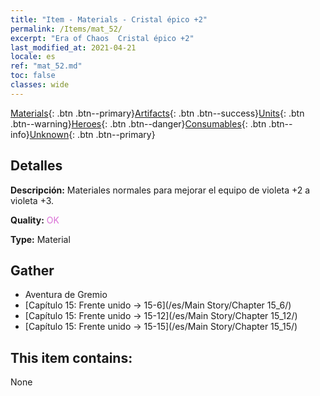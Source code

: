 ```yaml
---
title: "Item - Materials - Cristal épico +2"
permalink: /Items/mat_52/
excerpt: "Era of Chaos  Cristal épico +2"
last_modified_at: 2021-04-21
locale: es
ref: "mat_52.md"
toc: false
classes: wide
---
```

 [Materials](/es/Items/){: .btn .btn--primary}[Artifacts](/es/Items/Artifacts/){: .btn .btn--success}[Units](/es/Items/Units/){: .btn .btn--warning}[Heroes](/es/Items/Heroes/){: .btn .btn--danger}[Consumables](/es/Items/Consumables/){: .btn .btn--info}[Unknown](/es/Items/Unknown/){: .btn .btn--primary}

## Detalles
 **Descripción:** Materiales normales para mejorar el equipo de violeta +2 a violeta +3.

 **Quality:** <span style="color: #DA70D6">OK</span>

 **Type:** Material

## Gather

*    Aventura de Gremio 
*    [Capítulo 15: Frente unido -> 15-6](/es/Main Story/Chapter 15_6/) 
*    [Capítulo 15: Frente unido -> 15-12](/es/Main Story/Chapter 15_12/) 
*    [Capítulo 15: Frente unido -> 15-15](/es/Main Story/Chapter 15_15/) 

## This item contains:

  None

